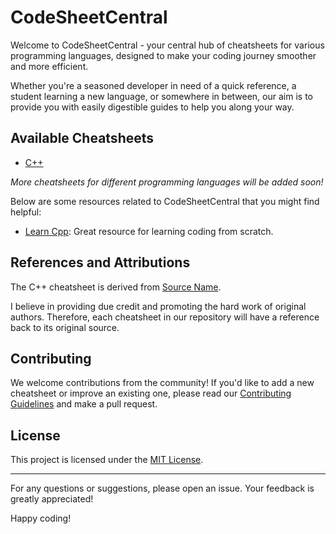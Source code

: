 # CodeSheetCentral

Welcome to CodeSheetCentral - your central hub of cheatsheets for various programming languages, designed to make your coding journey smoother and more efficient.

Whether you're a seasoned developer in need of a quick reference, a student learning a new language, or somewhere in between, our aim is to provide you with easily digestible guides to help you along your way.

## Available Cheatsheets

- [C++](./Cpp/)

*More cheatsheets for different programming languages will be added soon!*

Below are some resources related to CodeSheetCentral that you might find helpful:

- [Learn Cpp](https://www.learncpp.com/): Great resource for learning coding from scratch.

## References and Attributions

The C++ cheatsheet is derived from [Source Name](https://github.com/mortennobel/cpp-cheatsheet). 

I believe in providing due credit and promoting the hard work of original authors. Therefore, each cheatsheet in our repository will have a reference back to its original source.

## Contributing

We welcome contributions from the community! If you'd like to add a new cheatsheet or improve an existing one, please read our [Contributing Guidelines](./CONTRIBUTING.md) and make a pull request.

## License

This project is licensed under the [MIT License](./LICENSE.md).

---

For any questions or suggestions, please open an issue. Your feedback is greatly appreciated!

Happy coding!
